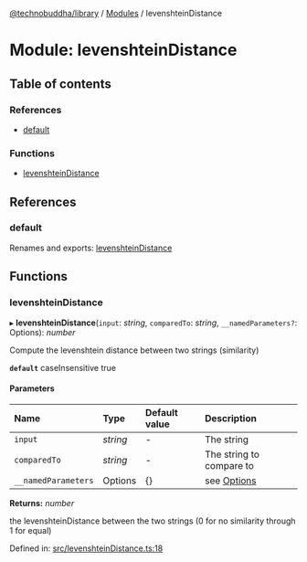 [@technobuddha/library](../..) / [Modules](../Modules.md) / levenshteinDistance

# Module: levenshteinDistance

## Table of contents

### References

- [default](levenshteindistance.md#default)

### Functions

- [levenshteinDistance](levenshteindistance.md#levenshteindistance)

## References

### default

Renames and exports: [levenshteinDistance](levenshteindistance.md#levenshteindistance)

## Functions

### levenshteinDistance

▸ **levenshteinDistance**(`input`: *string*, `comparedTo`: *string*, `__namedParameters?`: Options): *number*

Compute the levenshtein distance between two strings (similarity)

**`default`** caseInsensitive true

#### Parameters

| Name | Type | Default value | Description |
| :------ | :------ | :------ | :------ |
| `input` | *string* | - | The string |
| `comparedTo` | *string* | - | The string to compare to |
| `__namedParameters` | Options | {} | see [Options](almostequals.md#options) |

**Returns:** *number*

the levenshteinDistance between the two strings (0 for no similarity through 1 for equal)

Defined in: [src/levenshteinDistance.ts:18](../src/levenshteinDistance.ts#L18)
